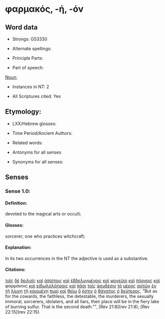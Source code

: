 # φαρμακός, -ή, -όν 

<!-- Status: S2=NeedsFinalCheck -->
<!-- Lexica used for edits: BDAG, FFM, LN, A-S -->

## Word data

* Strongs: G53330

* Alternate spellings:

* Principle Parts: 

* Part of speech: 

[Noun](http://ugg.readthedocs.io/en/latest/noun.html); 

* Instances in NT: 2

* All Scriptures cited: Yes

## Etymology: 

* LXX/Hebrew glosses: 

* Time Period/Ancient Authors: 

* Related words: 

* Antonyms for all senses

* Synonyms for all senses: 

## Senses 

### Sense 1.0:

#### Definition: 

devoted to the magical arts or occult;

#### Glosses:

sorcerer; one who practices witchcraft; 

#### Explanation:

In its two occurrences in the NT the adjective is used as a substantive.

#### Citations:

[τοῖς](../G35880/01.md) [δὲ](../G11610/01.md) [δειλοῖς](../G11690/01.md) [καὶ](../G25320/01.md) [ἀπίστοις](../G05710/01.md) [καὶ](../G25320/01.md) [ἐβδελυγμένοις](../G09480/01.md) [καὶ](../G25320/01.md) [φονεῦσι](../G54060/01.md) [καὶ](../G25320/01.md) [πόρνοις](../G42050/01.md) [καὶ](../G25320/01.md) φαρμάκοις [καὶ](../G25320/01.md) [εἰδωλολάτραις](../G14960/01.md) [καὶ](../G25320/01.md) [πᾶσι](../G39560/01.md) [τοῖς](../G35880/01.md) [ψευδέσιν](../G55710/01.md) [τὸ](../G35880/01.md) [μέρος](../G33130/01.md) [αὐτῶν](../G08460/01.md) [ἐν](../G17220/01.md) [τῇ](../G35880/01.md) [λίμνῃ](../G30410/01.md) [τῇ](../G35880/01.md) [καιομένῃ](../G25450/01.md) [πυρὶ](../G44420/01.md) [καὶ](../G25320/01.md) [θείῳ](../G23030/01.md) [ὅ](../G37390/01.md) [ἐστιν](../G99999/01.md) [ὁ](../G35880/01.md) [θάνατος](../G22880/01.md) [ὁ](../G35880/01.md) [δεύτερος](../G12080/01.md), "But as for the cowards, the faithless, the detestable, the murderers, the sexually immoral, sorcerers, idolaters, and all liars, their place will be in the fiery lake of burning sulfur. That is the second death."", [Rev 21:8](rev 21:8);  [Rev 22:15](rev 22:15). 

